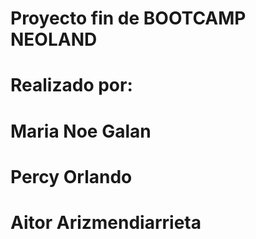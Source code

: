 # Proyecto fin de BOOTCAMP NEOLAND
# Realizado por:
#    Maria Noe Galan
#    Percy Orlando
#    Aitor Arizmendiarrieta

# 
